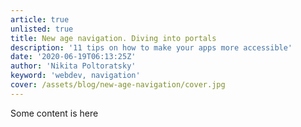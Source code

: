 ```yaml
---
article: true
unlisted: true
title: New age navigation. Diving into portals
description: '11 tips on how to make your apps more accessible'
date: '2020-06-19T06:13:25Z'
author: 'Nikita Poltoratsky'
keyword: 'webdev, navigation'
cover: /assets/blog/new-age-navigation/cover.jpg
---
```


Some content is here
